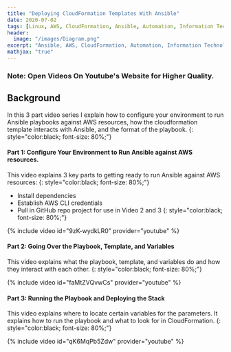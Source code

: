 ```yaml
---
title: "Deploying CloudFormation Templates With Ansible"
date: 2020-07-02
tags: [Linux, AWS, CloudFormation, Ansible, Automation, Information Technology]
header:
  image: "/images/Diagram.png"
excerpt: "Ansible, AWS, CloudFormation, Automation, Information Technology"
mathjax: "true"
---
```


### Note: Open Videos On Youtube's Website for Higher Quality. 

## Background
In this 3 part video series I explain how to configure your environment to run Ansible playbooks against AWS resources, how the cloudformation template interacts with Ansible, and the format of the playbook.
{: style="color:black; font-size: 80%;"}

#### Part 1: Configure Your Environment to Run Ansible against AWS resources. 
This video explains 3 key parts to getting ready to run Ansible against AWS resources:
{: style="color:black; font-size: 80%;"} 

* Install dependencies
* Establish AWS CLI credentials
* Pull in GitHub repo project for use in Video 2 and 3
{: style="color:black; font-size: 80%;"}

{% include video id="9zK-wydkLR0" provider="youtube" %}

#### Part 2: Going Over the Playbook, Template, and Variables
This video explains what the playbook, template, and variables do and how they interact with each other. 
{: style="color:black; font-size: 80%;"}

{% include video id="faMtZVQvwCs" provider="youtube" %}

#### Part 3: Running the Playbook and Deploying the Stack
This video explains where to locate certain variables for the parameters. It explains how to run the playbook and what to look for in CloudFormation. 
{: style="color:black; font-size: 80%;"}

{% include video id="qK6MqPb5Zdw" provider="youtube" %}
